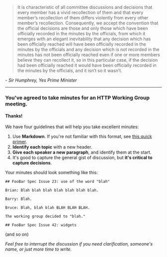 > It is characteristic of all committee discussions and decisions that every member has a vivid recollection of them and that every member’s recollection of them differs violently from every other member’s recollection. Consequently, we accept the convention that the official decisions are those and only those which have been officially recorded in the minutes by the officials, from which it emerges with an elegant inevitability that any decision which has been officially reached will have been officially recorded in the minutes by the officials and any decision which is not recorded in the minutes has not been officially reached even if one or more members believe they can recollect it, so in this particular case, if the decision had been officially reached it would have been officially recorded in the minutes by the officials, and it isn’t so it wasn’t.

_- Sir Humphrey, Yes Prime Minister_

---

### You've agreed to take minutes for an HTTP Working Group meeting.

#### Thanks!

We have four guidelines that will help you take excellent minutes:

1. Use **Markdown**. If you're not familiar with this format, see [this quick primer](https://help.github.com/articles/markdown-basics/).
2. **Identify each topic** with a new header.
3. **Give each speaker a new paragraph**, and identify them at the start.
4. It's good to capture the general gist of discussion, but **it's critical to capture decisions**.

Your minutes should look something like this:

    ## FooBar Spec Issue 23: use of the word "blah"
    
    Brian: Blah blah blah blah blah blah blah.
    
    Barry: Blah.
    
    Bruce: Blah, blah blah BLAH BLAH BLAH.
    
    The working group decided to "blah."
    
    ## FooBar Spec Issue 42: widgets

(and so on)

_Feel free to interrupt the discussion if you need clarification, someone's name, or just more time to write._

